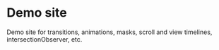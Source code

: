 # Demo site

Demo site for transitions, animations, masks, scroll and view timelines, intersectionObserver, etc.